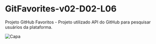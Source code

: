 # GitFavorites-v02-D02-L06
Projeto GitHub Favoritos - Projeto utilizado API do GitHub para pesquisar usuários da plataforma. 

![Capa](https://user-images.githubusercontent.com/66186042/174442993-94205733-7d55-46a3-a785-54a1bf1122e7.png)
